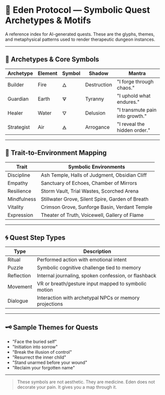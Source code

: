 # 🧠 Eden Protocol — Symbolic Quest Archetypes & Motifs

A reference index for AI-generated quests.
These are the glyphs, themes, and metaphysical patterns used to render therapeutic dungeon instances.

---

## 🔱 Archetypes & Core Symbols

| Archetype   | Element | Symbol | Shadow       | Mantra                          |
|-------------|---------|--------|---------------|----------------------------------|
| Builder     | Fire    | 🜂     | Destruction   | "I forge through chaos."        |
| Guardian    | Earth   | 🜃     | Tyranny       | "I uphold what endures."        |
| Healer      | Water   | 🜄     | Delusion      | "I transmute pain into growth." |
| Strategist  | Air     | 🜁     | Arrogance     | "I reveal the hidden order."    |

---

## 🌱 Trait-to-Environment Mapping

| Trait         | Symbolic Environments                            |
|---------------|--------------------------------------------------|
| Discipline    | Ash Temple, Halls of Judgment, Obsidian Cliff    |
| Empathy       | Sanctuary of Echoes, Chamber of Mirrors          |
| Resilience    | Storm Vault, Trial Wastes, Scorched Arena        |
| Mindfulness   | Stillwater Grove, Silent Spire, Garden of Breath |
| Vitality      | Crimson Grove, Sunforge Basin, Verdant Temple    |
| Expression    | Theater of Truth, Voicewell, Gallery of Flame    |

---

## 🌀 Quest Step Types

| Type        | Description                                              |
|-------------|----------------------------------------------------------|
| Ritual      | Performed action with emotional intent                  |
| Puzzle      | Symbolic cognitive challenge tied to memory             |
| Reflection  | Internal journaling, spoken confession, or flashback    |
| Movement    | VR or breath/gesture input mapped to symbolic motion    |
| Dialogue    | Interaction with archetypal NPCs or memory projections  |

---

## 🗝️ Sample Themes for Quests
- "Face the buried self"
- "Initiation into sorrow"
- "Break the illusion of control"
- "Resurrect the inner child"
- "Stand unarmed before your wound"
- "Reclaim your forgotten name"

---

> These symbols are not aesthetic. They are medicine.
> Eden does not decorate your pain. It gives you a map through it.
